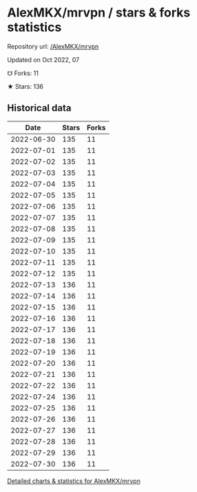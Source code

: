 # AlexMKX/mrvpn / stars & forks statistics

Repository url: [/AlexMKX/mrvpn](https://github.com/AlexMKX/mrvpn)

Updated on Oct 2022, 07

☋ Forks: 11

★ Stars: 136

## Historical data
| Date | Stars | Forks |
|------|-------|-------|
| 2022-06-30 | 135 | 11 | 
| 2022-07-01 | 135 | 11 | 
| 2022-07-02 | 135 | 11 | 
| 2022-07-03 | 135 | 11 | 
| 2022-07-04 | 135 | 11 | 
| 2022-07-05 | 135 | 11 | 
| 2022-07-06 | 135 | 11 | 
| 2022-07-07 | 135 | 11 | 
| 2022-07-08 | 135 | 11 | 
| 2022-07-09 | 135 | 11 | 
| 2022-07-10 | 135 | 11 | 
| 2022-07-11 | 135 | 11 | 
| 2022-07-12 | 135 | 11 | 
| 2022-07-13 | 136 | 11 | 
| 2022-07-14 | 136 | 11 | 
| 2022-07-15 | 136 | 11 | 
| 2022-07-16 | 136 | 11 | 
| 2022-07-17 | 136 | 11 | 
| 2022-07-18 | 136 | 11 | 
| 2022-07-19 | 136 | 11 | 
| 2022-07-20 | 136 | 11 | 
| 2022-07-21 | 136 | 11 | 
| 2022-07-22 | 136 | 11 | 
| 2022-07-24 | 136 | 11 | 
| 2022-07-25 | 136 | 11 | 
| 2022-07-26 | 136 | 11 | 
| 2022-07-27 | 136 | 11 | 
| 2022-07-28 | 136 | 11 | 
| 2022-07-29 | 136 | 11 | 
| 2022-07-30 | 136 | 11 | 


[Detailed charts & statistics for AlexMKX/mrvpn](https://reviewgithub.com/rep/AlexMKX/mrvpn)
